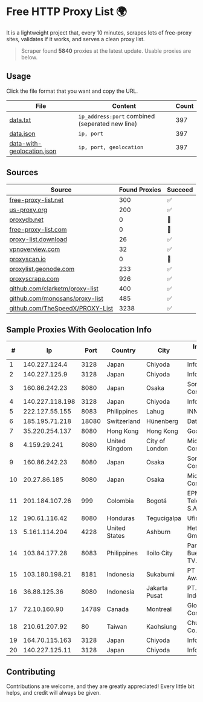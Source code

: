 
# Free HTTP Proxy List 🌍

It is a lightweight project that, every 10 minutes, scrapes lots of free-proxy sites, validates if it works, and serves a clean proxy list.


> Scraper found **5840** proxies at the latest update. Usable proxies are below.

## Usage

Click the file format that you want and copy the URL.


|File|Content|Count|
|----|-------|-----|
|[data.txt](https://raw.githubusercontent.com/themiralay/Proxy-List-World/master/data.txt)|`ip_address:port` combined (seperated new line)|397|
|[data.json](https://raw.githubusercontent.com/themiralay/Proxy-List-World/master/data.json)|`ip, port`|397|
|[data-with-geolocation.json](https://raw.githubusercontent.com/themiralay/Proxy-List-World/master/data-with-geolocation.json)|`ip, port, geolocation`|397|

## Sources

|Source|Found Proxies|Succeed|
|------|-------------|-------|
|[free-proxy-list.net](https://free-proxy-list.net)|300|✅|
|[us-proxy.org](https://www.us-proxy.org)|200|✅|
|[proxydb.net](http://proxydb.net)|0|🚫|
|[free-proxy-list.com](https://free-proxy-list.com/?page=&port=&type%5B%5D=http&type%5B%5D=https&up_time=0&search=Search)|0|🚫|
|[proxy-list.download](https://www.proxy-list.download/HTTP)|26|✅|
|[vpnoverview.com](https://vpnoverview.com/privacy/anonymous-browsing/free-proxy-servers)|32|✅|
|[proxyscan.io](https://www.proxyscan.io)|0|🚫|
|[proxylist.geonode.com](https://proxylist.geonode.com/api/proxy-list?limit=300&page=1&sort_by=lastChecked&sort_type=desc&protocols=http,https)|233|✅|
|[proxyscrape.com](https://api.proxyscrape.com/v2/?request=displayproxies&protocol=http&timeout=10000&country=all&ssl=all&anonymity=all)|926|✅|
|[github.com/clarketm/proxy-list](https://raw.githubusercontent.com/clarketm/proxy-list/master/proxy-list-raw.txt)|400|✅|
|[github.com/monosans/proxy-list](https://raw.githubusercontent.com/monosans/proxy-list/main/proxies/http.txt)|485|✅|
|[github.com/TheSpeedX/PROXY-List](https://raw.githubusercontent.com/TheSpeedX/PROXY-List/master/http.txt)|3238|✅|


## Sample Proxies With Geolocation Info

|#|Ip|Port|Country|City|Internet Service Provider|
|-|--|----|-------|----|-------------------------|
|1|140.227.124.4|3128|Japan|Chiyoda|InfoSphere|
|2|140.227.125.9|3128|Japan|Chiyoda|InfoSphere|
|3|160.86.242.23|8080|Japan|Osaka|Sony Network Communications Inc|
|4|140.227.118.198|3128|Japan|Chiyoda|InfoSphere|
|5|222.127.55.155|8083|Philippines|Lahug|INNOVE|
|6|185.195.71.218|18080|Switzerland|Hünenberg|Datasource AG|
|7|35.220.254.137|8080|Hong Kong|Hong Kong|Google LLC|
|8|4.159.29.241|8080|United Kingdom|City of London|Microsoft Corporation|
|9|160.86.242.23|8080|Japan|Osaka|Sony Network Communications Inc|
|10|20.27.86.185|8080|Japan|Osaka|Microsoft Corporation|
|11|201.184.107.26|999|Colombia|Bogotá|EPM Telecomunicaciones S.A. E.S.P.|
|12|190.61.116.42|8080|Honduras|Tegucigalpa|Ufinet Honduras|
|13|5.161.114.204|4228|United States|Ashburn|Hetzner Online GmbH|
|14|103.84.177.28|8083|Philippines|Iloilo City|Panay Broadband / Buenavista Cable TV., Inc.|
|15|103.180.198.21|8181|Indonesia|Sukabumi|PT Bentang Johar Awal|
|16|36.88.125.36|8080|Indonesia|Jakarta Pusat|PT. Telekomunikasi Indonesia|
|17|72.10.160.90|14789|Canada|Montreal|GloboTech Communications|
|18|210.61.207.92|80|Taiwan|Kaohsiung|Chunghwa Telecom Co., Ltd.|
|19|164.70.115.163|3128|Japan|Chiyoda|InfoSphere|
|20|140.227.125.11|3128|Japan|Chiyoda|InfoSphere|



## Contributing

Contributions are welcome, and they are greatly appreciated! Every
little bit helps, and credit will always be given.

